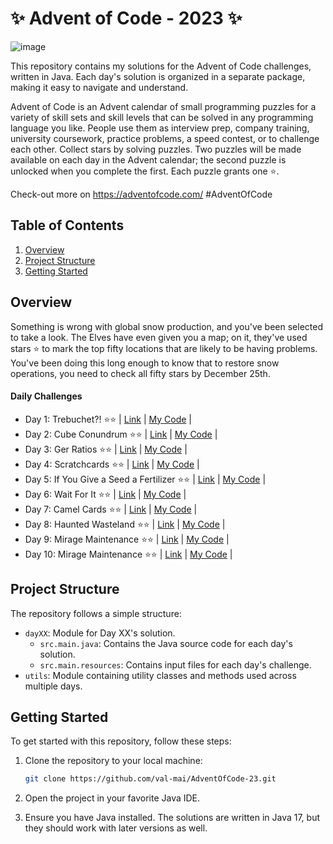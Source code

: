 # ✨ Advent of Code - 2023 ✨

![image](https://github.com/val-mai/AdventOfCode-23/assets/69992843/9de0f11c-f0f6-4410-a57b-8b8b93da9767)

This repository contains my solutions for the Advent of Code challenges, written in Java. Each day's solution is organized in a separate package, making it easy to navigate and understand.

Advent of Code is an Advent calendar of small programming puzzles for a variety of skill sets and skill levels that can be solved in any programming language you like. People use them as interview prep, company training, university coursework, practice problems, a speed contest, or to challenge each other.
Collect stars by solving puzzles. Two puzzles will be made available on each day in the Advent calendar; the second puzzle is unlocked when you complete the first.
Each puzzle grants one ⭐.

Check-out more on https://adventofcode.com/  #AdventOfCode

## Table of Contents

1. [Overview](#overview)
2. [Project Structure](#project-structure)
3. [Getting Started](#getting-started)

## Overview

Something is wrong with global snow production, and you've been selected to take a look. The Elves have even given you a map; on it, they've used stars ⭐ to mark the top fifty locations that are likely to be having problems. You've been doing this long enough to know that to restore snow operations, you need to check all fifty stars by December 25th.

#### Daily Challenges

- Day 1: Trebuchet?! ⭐⭐ | [Link](https://adventofcode.com/2023/day/1) | [My Code](day01/src/main/java/it/valmai/Trebuchet.java) |       
- Day 2: Cube Conundrum  ⭐⭐ | [Link](https://adventofcode.com/2023/day/2) | [My Code](day02/src/main/java/it/valmai/CubeConundrum.java) |         
- Day 3: Ger Ratios ⭐⭐ | [Link](https://adventofcode.com/2023/day/3) | [My Code](day03/src/main/java/it/valmai/GearRatios.java) |       
- Day 4: Scratchcards ⭐⭐ | [Link](https://adventofcode.com/2023/day/4) | [My Code](day04/src/main/java/it/valmai/Scratchcards.java) |         
- Day 5: If You Give a Seed a Fertilizer ⭐⭐ | [Link](https://adventofcode.com/2023/day/5) | [My Code](day05/src/main/java/it/valmai/IfYouGiveASeedAFertilizer.java) |       
- Day 6: Wait For It  ⭐⭐ | [Link](https://adventofcode.com/2023/day/6) | [My Code](day06/src/main/java/it/valmai/WaitForIt.java) |       
- Day 7: Camel Cards  ⭐⭐ | [Link](https://adventofcode.com/2023/day/7) | [My Code](day07/src/main/java/it/valmai/CamelCard.java) |  
- Day 8: Haunted Wasteland ⭐⭐ | [Link](https://adventofcode.com/2023/day/8) | [My Code](day08/src/main/java/it/valmai/HauntedWasteland.java) |  
- Day 9: Mirage Maintenance ⭐⭐ | [Link](https://adventofcode.com/2023/day/9) | [My Code](day09/src/main/java/it/valmai/MirageMaintenance.java) |  
- Day 10: Mirage Maintenance ⭐⭐ | [Link](https://adventofcode.com/2023/day/10) | [My Code](day10/src/main/java/it/valmai/PipeMaze.java) |  

## Project Structure

The repository follows a simple structure:

- `dayXX`: Module for Day XX's solution.
  - `src.main.java`: Contains the Java source code for each day's solution.
  - `src.main.resources`: Contains input files for each day's challenge.
- `utils`: Module containing utility classes and methods used across multiple days.

## Getting Started

To get started with this repository, follow these steps:

1. Clone the repository to your local machine:

   ```bash
   git clone https://github.com/val-mai/AdventOfCode-23.git

2. Open the project in your favorite Java IDE.
3. Ensure you have Java installed. The solutions are written in Java 17, but they should work with later versions as well.
